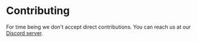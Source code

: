 # Contributing 

For time being we don't accept direct contributions. You can reach us at our [Discord server](https://discord.gg/qQ6NpHG57t).